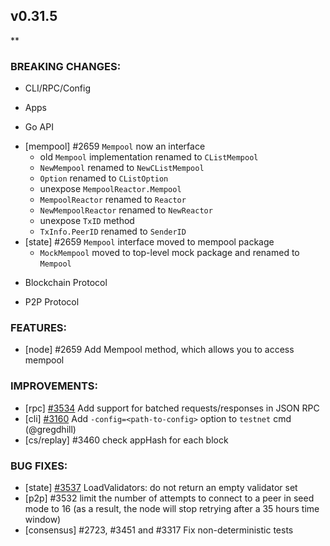 ## v0.31.5

**

### BREAKING CHANGES:

* CLI/RPC/Config

* Apps

* Go API
- [mempool] \#2659 `Mempool` now an interface
  * old `Mempool` implementation renamed to `CListMempool`
  * `NewMempool` renamed to `NewCListMempool`
  * `Option` renamed to `CListOption`
  * unexpose `MempoolReactor.Mempool`
  * `MempoolReactor` renamed to `Reactor`
  * `NewMempoolReactor` renamed to `NewReactor`
  * unexpose `TxID` method
  * `TxInfo.PeerID` renamed to `SenderID`
- [state] \#2659 `Mempool` interface moved to mempool package
  * `MockMempool` moved to top-level mock package and renamed to `Mempool`

* Blockchain Protocol

* P2P Protocol

### FEATURES:
- [node] \#2659 Add Mempool method, which allows you to access mempool

### IMPROVEMENTS:
- [rpc] [\#3534](https://github.com/tendermint/tendermint/pull/3534) Add support for batched requests/responses in JSON RPC
- [cli] [\#3160](https://github.com/tendermint/tendermint/issues/3160) Add `-config=<path-to-config>` option to `testnet` cmd (@gregdhill)
- [cs/replay] \#3460 check appHash for each block

### BUG FIXES:
- [state] [\#3537](https://github.com/tendermint/tendermint/pull/3537#issuecomment-482711833) LoadValidators: do not return an empty validator set
- [p2p] \#3532 limit the number of attempts to connect to a peer in seed mode
  to 16 (as a result, the node will stop retrying after a 35 hours time window)
- [consensus] \#2723, \#3451 and \#3317 Fix non-deterministic tests
